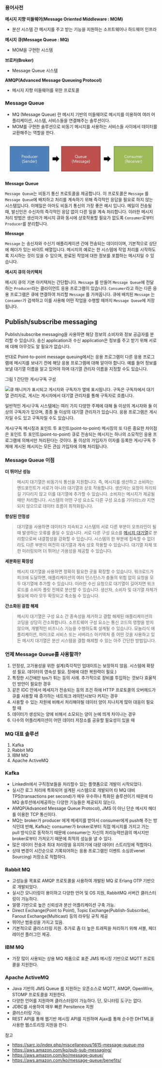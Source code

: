 ###  용어사전

**메시지 지향 미들웨어(Message Oriented Middleware : MOM)** 

* 분산 시스템 간 메시지를 주고 받는 기능을 지원하는 소프트웨어나 하드웨어 인프라

**메시지 큐(Message Queue : MQ)**

* MOM을 구현한 시스템

**브로커(Broker)**

* Message Queue 시스템

 **AMQP(Advanced Message Queueing Protocol)**

* 메시지 지향 미들웨어를 위한 프로토콜



###  Message Queue

* MQ (Message Queue) 란 메시지 기반의 미들웨어로 메시지를 이용하여 여러 어플리케이션, 시스템, 서비스들을 연결해주는 솔루션이다.
* MOM를 구현한 솔루션으로 비동기 메시지를 사용하는 서비스들 사이에서 데이터를 교환해주는 역할을 한다.

![image-20210602221101816](.\images\image-20210602221101816.png)

**Message Queue**

`Message Queue`는 비동기 통신 프로토콜을 제공합니다. 이 프로토콜은 `Message` 를 `Message Queue`에 배치하고 처리를 계속하기 위해 즉각적인 응답을 필요로 하지 않는 시스템입니다. 이메일은 아마도 비동기 통신의 가장 좋은 예시 입니다. 메일이 전송될 때, 발신인은 수신자의 즉각적인 응답 없이 다른 일을 계속 처리합니다. 이러한 메시지 처리 방법은 생산자가 메시지 큐와 동시에 상호작용할 필요가 없도록 `Consumer`로부터 `Producer`를 분리합니다.



**Message** 

`Message` 는 송신자와 수신기 애플리케이션 간에 전송되는 데이터이며, 기본적으로 상단에 헤더가 있는 바이트 배열입니다. 메시지의 예로는 한 시스템에 작업 처리를 시작하도록 지시하는 것이 있을 수 있으며, 완료된 작업에 대한 정보를 포함하는 메시지일 수 있습니다.



**메시지 큐의 아키텍처**

메시지 큐의 기본 아키텍처는 간단합니다. `Message` 를 만들어 `Message Queue`에 전달하는 `Producer`라는 클라이언트 응용 프로그램이 있습니다. `Consumer`라고 하는 다른 응용 프로그램은 큐에 연결하여 처리할 `Message` 를 가져옵니다. 큐에 배치된 `Message` 는 `Consumer`가 검색하고 이를 사용해 어떤 작업을 수행할 때까지 `Message Queue`에 저장됩니다.

##  Publish/subscribe messaging

Publish/subscribe messaging을 사용하면 해당 정보의 소비자와 정보 공급자를 분리할 수 있습니다. 송신 application과 수신 application은 정보를 주고 받기 위해 서로에 대해 아무것도 알 필요가 없습니다.

반대로 Point-to-point message queuing에서는 응용 프로그램이 다른 응용 프로그램에 메시지를 보내기 전에 해당 응용 프로그램에 대해 알아야 합니다. 예를 들어 정보를 보낼 대기열 이름을 알고 있어야 하며 대기열 관리자 이름을 지정할 수도 있습니다.

그림 1 간단한 게시/구독 구성

![큐 매니저가 표시되고 게시자와 구독자가 옆에 표시됩니다. 구독은 구독자에서 대기열 관리자로, 게시는 게시자에서 대기열 관리자를 통해 구독자로 흐릅니다.](https://www.ibm.com/docs/en/SSFKSJ_8.0.0/com.ibm.mq.pro.doc/q004870a.gif)

일반적인 게시/구독 시스템에는 여러 가지 다양한 주제에 대해 둘 이상의 게시자와 둘 이상의 구독자가 있으며, 종종 둘 이상의 대기열 관리자가 있습니다. 응용 프로그램은 게시자일 수도 있고 구독자일 수도 있습니다.

게시/구독 메시징과 포인트 투 포인트(point-to-point) 메시징의 또 다른 중요한 차이점은 포인트 투 포인트(point-to-point) 큐로 전송되는 메시지는 하나의 소모적인 응용 프로그램에 의해서만 처리된다는 것이다. 둘 이상의 가입자가 이자를 등록한 게시/구독 주제에 게시된 메시지는 모든 관심 가입자에 의해 처리됩니다.



###  Message Queue 이점

**더 뛰어난 성능**

>  메시지 대기열은 비동기식 통신을 지원합니다. 즉, 메시지를 생산하고 소비하는 엔드포인트가 서로가 아니라 대기열과 상호 작용합니다. 생산자는 요청이 처리되길 기다리지 않고 이를 대기열에 추가할 수 있습니다. 소비자는 메시지가 제공될 때만 처리합니다. 시스템의 어떤 구성 요소도 다른 구성 요소를 기다리느라 지연되지 않으므로 데이터 흐름이 최적화됩니다.

**향상된 안정성**

> 대기열을 사용하면 데이터가 지속되고 시스템의 서로 다른 부분이 오프라인이 될 때 발생하는 오류를 줄일 수 있습니다. 서로 다른 구성 요소를 [메시지 대기열](https://aws.amazon.com/ko/sqs/)로 분리함으로써 내결함성을 강화할 수 있습니다. 시스템의 한 부분에 접속할 수 없더라도 다른 부분이 여전히 대기열과 계속 상호 작용할 수 있습니다. 대기열 자체 또한 미러링되어 더 뛰어난 가용성을 제공할 수 있습니다.

**세분화된 확장성**

>  메시지 대기열을 사용하면 정확히 필요한 곳을 확장할 수 있습니다. 워크로드가 피크에 도달하면, 애플리케이션의 여러 인스턴스가 충돌의 위험 없이 요청을 모두 대기열에 추가할 수 있습니다. 이러한 수신 요청으로 대기열이 길어지면 워크로드를 소비자 플릿 전체로 분산할 수 있습니다. 생산자, 소비자 및 대기열 자체가 필요에 따라 모두 확장되고 축소될 수 있습니다.

**간소화된 결합 해제**

> 메시지 대기열은 구성 요소 간 종속성을 제거하고 결합 해제된 애플리케이션의 코딩을 상당히 간소화합니다. 소프트웨어 구성 요소는 통신 코드의 영향을 받지 않으며, 개별적인 비즈니스 기능을 수행하도록 설계될 수 있습니다.
> 모놀리식 애플리케이션, 마이크로 서비스 또는 서버리스 아키텍처 중 어떤 것을 사용하고 있든 메시지 대기열은 분산 시스템을 결합 해제할 수 있는 아주 간단한 방법입니다.



###  언제 Message Queue를 사용할까?

1. 안정성, 고가용성을 위한 설계(즉각적인 업데이트는 보장하지 않음. 시스템에 확장성 필요. 데이터의 영속성 필요. 장애에 대한 복원력이 필요.)
2. 특정한 시간에만 tps가 튀는 등의 사례. 추가적으로 장비를 투입하는 것보다 효율적인 방안이 필요한 경우
3. 같은 IDC 안에서 메세지가 전송되는 등의 조건 하에 HTTP 프로토콜의 오버헤드가 큐를 사용할 때 증가하는 네트워크 레이턴시보다 커지는 경우
4. 사용할 수 있는 자원에 비해서 처리해야될 데이터 양이 지나치게 많아 대응이 필요할 때
5. 데이터가 생성되는 양에 비해서 소모되는 양이 눈에 띄게 차이나는 경우
6. 다수의 어플리케이션이 어떤 데이터 저장소를 공유할 필요성이 있을 때



###   MQ 대표 솔루션

1. Kafka
2. Rabbit MQ
3. IBM MQ
4. Apache ActiveMQ



###  Kafka

- LinkedIn에서 구직정보들을 처리할수 있는 플랫폼으로 개발이 시작되었다.
- 실시간 로그 처리에 특화되어 설계된 시스템으로 개발되어 타 MQ 대비 TPS(transactions per second)가 매우 우수하나 특화된 솔루션이기 때문에 타 MQ 솔루션에서제공하는 다양한 기능들은 제공되지 않는다.
- AMQP(Advanced Message Queue Protocol), JMS 이 아닌 단순 메시지 헤더를 이용한 TCP 통신이다.
- MQ는 broker가 producer 에게 메세지를 받아서 consumer에게 push해 주는 방식인데 반해, Kafka는 consumer가 broker로부터 직접 메시지를 가지고 가는 pull 방식으로 동작하기 때문에 consumer는 자신의 처리능력만큼의 메시지만 broker로부터 가져오기 때문에 최적의 성능을 낼 수 있다.
- 많은 데이터 전송과 최대 처리량을 유지하기에 대량 데이터 스트리밍에 적합하다.
- 상태 변경이 시간순으로 기록되어하는 응용 프로그램인 이벤트 소싱(Evenet Sourcing) 저장소로 적합하다.



###  Rabbit MQ

- 고성능을 목표로 AMQP 프로토콜을 사용하여 개발된 MQ 로 Erlang OTP 기반으로 개발되었다.
- 실시간 모니터링이 용이하고 다양한 언어 및 OS 지원, RabbitMQ 서버간 클러스터링이 가능하다.
- 얼랭 기반으로 높은 신뢰성과 분산 어플리케이션 구축 가능.
- Direct Exchange(Point to Point), Topic Exchange(Publish-Subscribe), Fanout Exchange(Multicast) 등의 라우팅 규칙 제공
- 뛰어난 범용성을 가지고 있음.
- 기본적으로 클러스터링 지원. 추가로 좀 더 높은 트래픽을 처리하기 위해 셔블, 페더레이션 플러그인 제공.



###  IBM MQ

- 가장 많이 사용되는 상용 MQ 제품으로 표준 JMS 메시징 기반으로 MQTT 프로토콜을 지원한다.



###  Apache ActiveMQ

- Java 기반의 JMS Queue 를 지원하는 오픈소스로 MQTT, AMQP, OpenWire, STOMP 프로토콜을 지원한다.
- 다양한 언어를 지원하며 클러스터링이 가능하다. 단, 모니터링 도구는 없다.
- JDBC를 사용하여 매우 빠른 Persitence 지원
- 클러스터링 가능
- REST API를 통해 웹기반 메시징 API를 지원하며 Ajax를 통해 순수한 DHTML을 사용한 웹스트리밍 지원을 한다.



참고

* https://sarc.io/index.php/miscellaneous/1615-message-queue-mq
* https://aws.amazon.com/ko/pub-sub-messaging/
* https://aws.amazon.com/ko/message-queue/
* https://aws.amazon.com/ko/message-queue/benefits/